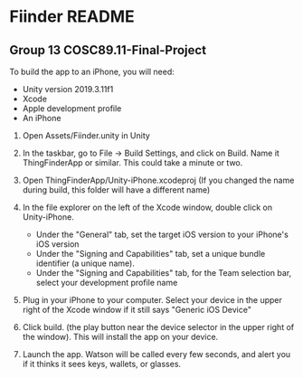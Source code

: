 # Fiinder README
## Group 13 COSC89.11-Final-Project
To build the app to an iPhone, you will need:
- Unity version 2019.3.11f1
- Xcode
- Apple development profile
- An iPhone

1. Open Assets/Fiinder.unity in Unity
2. In the taskbar, go to File -> Build Settings, and click on Build. Name it ThingFinderApp or similar. This could take a minute or two.
3. Open ThingFinderApp/Unity-iPhone.xcodeproj (If you changed the name during build, this folder will have a different name)
4. In the file explorer on the left of the Xcode window, double click on Unity-iPhone. 
	- Under the "General" tab, set the target iOS version to your iPhone's iOS version
	- Under the "Signing and Capabilities" tab, set a unique bundle identifier (a unique name).
	- Under the "Signing and Capabilities" tab, for the Team selection bar, select your development profile name

5. Plug in your iPhone to your computer. Select your device in the upper right of the Xcode window if it still says "Generic iOS Device"
6. Click build. (the play button near the device selector in the upper right of the window). This will install the app on your device.
7. Launch the app. Watson will be called every few seconds, and alert you if it thinks it sees keys, wallets, or glasses. 


